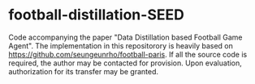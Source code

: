 # football-distillation-SEED
Code accompanying the paper "Data Distillation based Football Game Agent". The implementation in this repositorory is heavily based on https://github.com/seungeunrho/football-paris. If all the source code is required, the author may be contacted for provision. Upon evaluation, authorization for its transfer may be granted.
